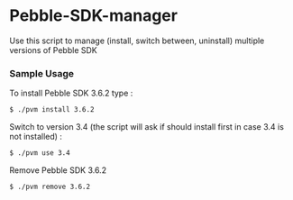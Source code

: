 # Pebble-SDK-manager
Use this script to manage (install, switch between, uninstall) multiple versions of Pebble SDK

### Sample Usage

To install Pebble SDK 3.6.2 type :

```sh
$ ./pvm install 3.6.2
```
Switch to version 3.4 (the script will ask if should install first in case 3.4 is not installed) :
```sh
$ ./pvm use 3.4
```
Remove Pebble SDK 3.6.2
```sh
$ ./pvm remove 3.6.2
```
